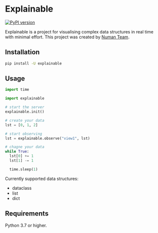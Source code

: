 # Explainable

[![PyPI version](https://img.shields.io/pypi/v/explainable.svg)](https://pypi.org/project/explainable/)

Explainable is a project for visualising complex data structures in real time with minimal effort.
This project was created by [Numan Team](https://numan.ai/).

## Installation

```sh
pip install -U explainable
```

## Usage

```python
import time

import explainable

# start the server
explainable.init()

# create your data
lst = [0, 1, 2]

# start observing
lst = explainable.observe("view1", lst)

# chagne your data
while True:
  lst[0] += 1
  lst[1] -= 1

  time.sleep(1)
```

Currently supported data structures:
- dataclass
- list
- dict

## Requirements

Python 3.7 or higher.
